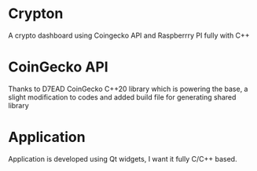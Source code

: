 # Crypton
A crypto dashboard using Coingecko API and Raspberrry PI fully with C++
# CoinGecko API
Thanks to D7EAD CoinGecko C++20 library which is powering the base, a slight modification to codes and added build file for generating shared library
# Application
Application is developed using Qt widgets, I want it fully C/C++ based.
